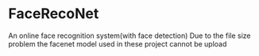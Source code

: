 # FaceRecoNet
An online face recognition system(with face detection)
Due to the file size problem the facenet model used in these project cannot be upload
